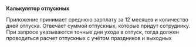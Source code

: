 **Калькулятор отпускных**

Приложение принимает среднюю зарплату за 12 месяцев и количество дней отпуска. Отвечает суммой отпускных, которые придут сотруднику.
При запросе указываются точные дни ухода в отпуск, тогда должен проводиться расчет отпускных с учётом праздников и выходных
